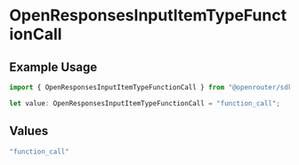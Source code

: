 # OpenResponsesInputItemTypeFunctionCall

## Example Usage

```typescript
import { OpenResponsesInputItemTypeFunctionCall } from "@openrouter/sdk/models";

let value: OpenResponsesInputItemTypeFunctionCall = "function_call";
```

## Values

```typescript
"function_call"
```